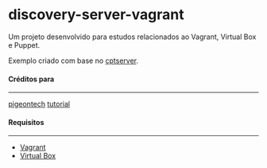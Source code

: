 discovery-server-vagrant
=========

Um projeto desenvolvido para estudos relacionados ao Vagrant, Virtual Box e Puppet.

Exemplo criado com base no [cptserver](https://github.com/pigeontech/cptserver).

#### Créditos para
------------
[pigeontech](https://github.com/pigeontech)
[tutorial](https://www.youtube.com/watch?v=TEAZnpM8RuA)

#### Requisitos
------------
* [Vagrant](http://www.vagrantup.com/)
* [Virtual Box](https://www.virtualbox.org/wiki/Downloads)
